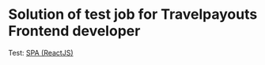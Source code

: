 # Solution of test job for Travelpayouts Frontend developer

Test: [SPA (ReactJS)](https://github.com/KosyanMedia/Front-end_TP_test)
